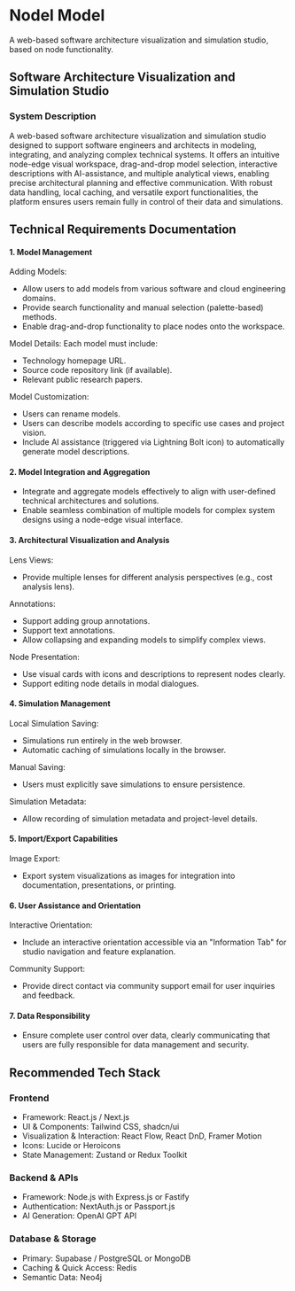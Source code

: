 # Nodel Model
A web-based software architecture visualization and simulation studio, based on node functionality.

## Software Architecture Visualization and Simulation Studio

### System Description

A web-based software architecture visualization and simulation studio designed to support software engineers and architects in modeling, integrating, and analyzing complex technical systems. It offers an intuitive node-edge visual workspace, drag-and-drop model selection, interactive descriptions with AI-assistance, and multiple analytical views, enabling precise architectural planning and effective communication. With robust data handling, local caching, and versatile export functionalities, the platform ensures users remain fully in control of their data and simulations.

## Technical Requirements Documentation

#### 1. Model Management

Adding Models:
 - Allow users to add models from various software and cloud engineering domains.
 - Provide search functionality and manual selection (palette-based) methods.
 - Enable drag-and-drop functionality to place nodes onto the workspace.

Model Details:
Each model must include:
 - Technology homepage URL.
 - Source code repository link (if available).
 - Relevant public research papers.

Model Customization:
 - Users can rename models.
 - Users can describe models according to specific use cases and project vision.
 - Include AI assistance (triggered via Lightning Bolt icon) to automatically generate model descriptions.

#### 2. Model Integration and Aggregation
 - Integrate and aggregate models effectively to align with user-defined technical architectures and solutions.
 - Enable seamless combination of multiple models for complex system designs using a node-edge visual interface.

#### 3. Architectural Visualization and Analysis
Lens Views:
 - Provide multiple lenses for different analysis perspectives (e.g., cost analysis lens).

Annotations:
 - Support adding group annotations.
 - Support text annotations.
 - Allow collapsing and expanding models to simplify complex views.

Node Presentation:
 - Use visual cards with icons and descriptions to represent nodes clearly.
 - Support editing node details in modal dialogues.

#### 4. Simulation Management

Local Simulation Saving:
 - Simulations run entirely in the web browser.
 - Automatic caching of simulations locally in the browser.

Manual Saving:
 - Users must explicitly save simulations to ensure persistence.

Simulation Metadata:
 - Allow recording of simulation metadata and project-level details.

#### 5. Import/Export Capabilities
Image Export:
 - Export system visualizations as images for integration into documentation, presentations, or printing.

#### 6. User Assistance and Orientation
Interactive Orientation:
 - Include an interactive orientation accessible via an "Information Tab" for studio navigation and feature explanation.

Community Support:
 - Provide direct contact via community support email for user inquiries and feedback.

#### 7. Data Responsibility
 - Ensure complete user control over data, clearly communicating that users are fully responsible for data management and security.

## Recommended Tech Stack

### Frontend
 - Framework: React.js / Next.js
 - UI & Components: Tailwind CSS, shadcn/ui
 - Visualization & Interaction: React Flow, React DnD, Framer Motion
 - Icons: Lucide or Heroicons
 - State Management: Zustand or Redux Toolkit

### Backend & APIs
 - Framework: Node.js with Express.js or Fastify
 - Authentication: NextAuth.js or Passport.js
 - AI Generation: OpenAI GPT API

### Database & Storage
 - Primary: Supabase / PostgreSQL or MongoDB
 - Caching & Quick Access: Redis
 - Semantic Data: Neo4j

